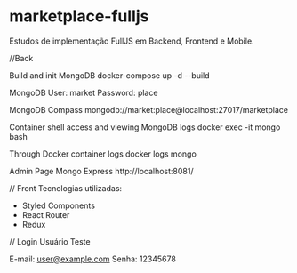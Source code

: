 # marketplace-fulljs
Estudos de implementação FullJS em Backend, Frontend e Mobile.


//Back

Build and init MongoDB
docker-compose up -d --build

MongoDB
User: market
Password: place

MongoDB Compass
mongodb://market:place@localhost:27017/marketplace

Container shell access and viewing MongoDB logs
docker exec -it mongo bash

Through Docker container logs
docker logs mongo

Admin Page Mongo Express
http://localhost:8081/


// Front
Tecnologias utilizadas:
- Styled Components
- React Router
- Redux


// Login
Usuário Teste

E-mail: user@example.com
Senha: 12345678
